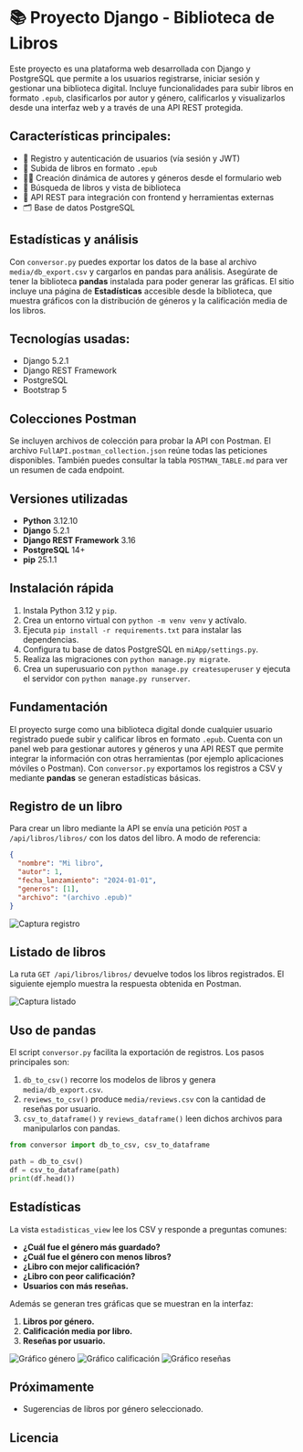 # 📚 Proyecto Django - Biblioteca de Libros

Este proyecto es una plataforma web desarrollada con Django y PostgreSQL que permite a los usuarios registrarse, iniciar sesión y gestionar una biblioteca digital. Incluye funcionalidades para subir libros en formato `.epub`, clasificarlos por autor y género, calificarlos y visualizarlos desde una interfaz web y a través de una API REST protegida.

## Características principales:

- 🔐 Registro y autenticación de usuarios (vía sesión y JWT)
- 📖 Subida de libros en formato `.epub`
- 🧑‍💼 Creación dinámica de autores y géneros desde el formulario web
- 🔎 Búsqueda de libros y vista de biblioteca
- 🧩 API REST para integración con frontend y herramientas externas
- 🗂️ Base de datos PostgreSQL

## Estadísticas y análisis

Con `conversor.py` puedes exportar los datos de la base al archivo
`media/db_export.csv` y cargarlos en pandas para análisis. Asegúrate de tener
la biblioteca **pandas** instalada para poder generar las gráficas.
El sitio incluye una página de **Estadísticas** accesible desde la biblioteca,
que muestra gráficos con la distribución de géneros y la calificación media de
los libros.

## Tecnologías usadas:

- Django 5.2.1
- Django REST Framework
- PostgreSQL
- Bootstrap 5

## Colecciones Postman

Se incluyen archivos de colección para probar la API con Postman. El archivo `FullAPI.postman_collection.json` reúne todas las peticiones disponibles. También puedes consultar la tabla `POSTMAN_TABLE.md` para ver un resumen de cada endpoint.

## Versiones utilizadas

- **Python** 3.12.10
- **Django** 5.2.1
- **Django REST Framework** 3.16
- **PostgreSQL** 14+
- **pip** 25.1.1

## Instalación rápida

1. Instala Python 3.12 y `pip`.
2. Crea un entorno virtual con `python -m venv venv` y actívalo.
3. Ejecuta `pip install -r requirements.txt` para instalar las dependencias.
4. Configura tu base de datos PostgreSQL en `miApp/settings.py`.
5. Realiza las migraciones con `python manage.py migrate`.
6. Crea un superusuario con `python manage.py createsuperuser` y ejecuta el servidor con `python manage.py runserver`.

## Fundamentación

El proyecto surge como una biblioteca digital donde cualquier usuario registrado puede subir y calificar libros en formato `.epub`.  Cuenta con un panel web para gestionar autores y géneros y una API REST que permite integrar la información con otras herramientas (por ejemplo aplicaciones móviles o Postman).  Con `conversor.py` exportamos los registros a CSV y mediante **pandas** se generan estadísticas básicas.

## Registro de un libro

Para crear un libro mediante la API se envía una petición `POST` a `/api/libros/libros/` con los datos del libro. A modo de referencia:

```json
{
  "nombre": "Mi libro",
  "autor": 1,
  "fecha_lanzamiento": "2024-01-01",
  "generos": [1],
  "archivo": "(archivo .epub)"
}
```

![Captura registro](ruta/a/captura_registro.png)

## Listado de libros

La ruta `GET /api/libros/libros/` devuelve todos los libros registrados. El siguiente ejemplo muestra la respuesta obtenida en Postman.

![Captura listado](ruta/a/captura_listado.png)

## Uso de pandas

El script `conversor.py` facilita la exportación de registros.  Los pasos principales son:

1. `db_to_csv()` recorre los modelos de libros y genera `media/db_export.csv`.
2. `reviews_to_csv()` produce `media/reviews.csv` con la cantidad de reseñas por usuario.
3. `csv_to_dataframe()` y `reviews_dataframe()` leen dichos archivos para manipularlos con pandas.

```python
from conversor import db_to_csv, csv_to_dataframe

path = db_to_csv()
df = csv_to_dataframe(path)
print(df.head())
```

## Estadísticas

La vista `estadisticas_view` lee los CSV y responde a preguntas comunes:

- **¿Cuál fue el género más guardado?**
- **¿Cuál fue el género con menos libros?**
- **¿Libro con mejor calificación?**
- **¿Libro con peor calificación?**
- **Usuarios con más reseñas.**

Además se generan tres gráficas que se muestran en la interfaz:

1. **Libros por género.**
2. **Calificación media por libro.**
3. **Reseñas por usuario.**

![Gráfico género](ruta/a/grafico_genero.png)
![Gráfico calificación](ruta/a/grafico_calificacion.png)
![Gráfico reseñas](ruta/a/grafico_reseñas.png)

## Próximamente

- Sugerencias de libros por género seleccionado.

## Licencia
